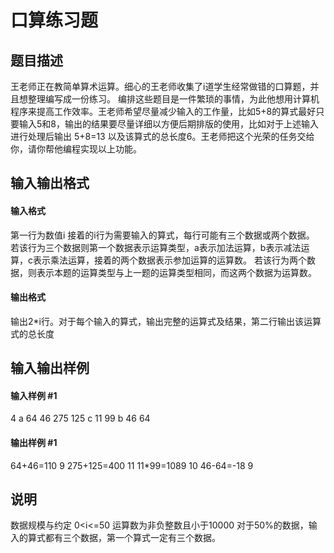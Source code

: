 
# 口算练习题
## 题目描述
王老师正在教简单算术运算。细心的王老师收集了i道学生经常做错的口算题，并且想整理编写成一份练习。 编排这些题目是一件繁琐的事情，为此他想用计算机程序来提高工作效率。王老师希望尽量减少输入的工作量，比如5+8的算式最好只要输入5和8，输出的结果要尽量详细以方便后期排版的使用，比如对于上述输入进行处理后输出 5+8=13 以及该算式的总长度6。王老师把这个光荣的任务交给你，请你帮他编程实现以上功能。

## 输入输出格式
#### 输入格式

第一行为数值i
接着的i行为需要输入的算式，每行可能有三个数据或两个数据。
若该行为三个数据则第一个数据表示运算类型，a表示加法运算，b表示减法运算，c表示乘法运算，接着的两个数据表示参加运算的运算数。
若该行为两个数据，则表示本题的运算类型与上一题的运算类型相同，而这两个数据为运算数。

#### 输出格式

输出2\*i行。对于每个输入的算式，输出完整的运算式及结果，第二行输出该运算式的总长度

## 输入输出样例
#### 输入样例 #1
4
a 64 46
275 125
c 11 99
b 46 64

#### 输出样例 #1
64+46=110
9
275+125=400
11
11*99=1089
10
46-64=-18
9

## 说明
数据规模与约定
0&lt;i&lt;=50
运算数为非负整数且小于10000
对于50%的数据，输入的算式都有三个数据，第一个算式一定有三个数据。

